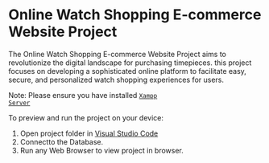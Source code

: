 # Online Watch Shopping E-commerce Website Project
The Online Watch Shopping E-commerce Website Project aims to revolutionize the digital landscape for purchasing timepieces. this project focuses on developing a sophisticated online platform to facilitate easy, secure, and personalized watch shopping experiences for users.

  Note: Please ensure you have installed <code><a href="https://www.apachefriends.org/download.html">Xampp Server</a></code>

  To preview and run the project on your device:
  1) Open project folder in <a href="https://code.visualstudio.com/download">Visual Studio Code</a>
  2) Connectto the Database.
  3) Run any Web Browser to view project in browser.
